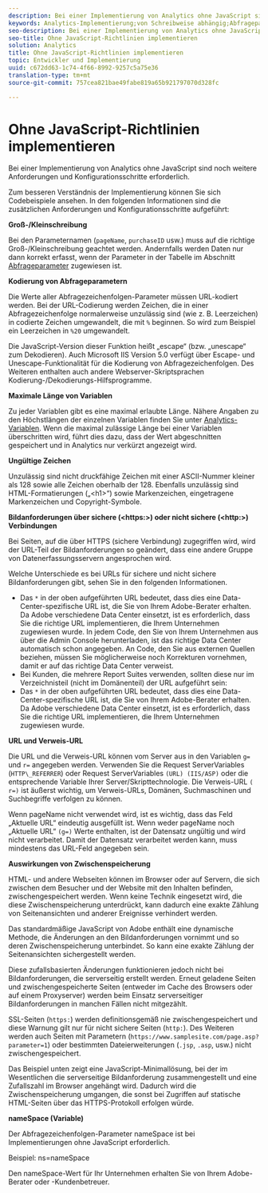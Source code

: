 ```yaml
---
description: Bei einer Implementierung von Analytics ohne JavaScript sind noch weitere Anforderungen und Konfigurationsschritte erforderlich.
keywords: Analytics-Implementierung;von Schreibweise abhängig;Abfrageparameter codieren;ungültige Zeichen;sichere Bildanforderungen;maximale Länge von Variablen;verweisen;URL;Caching;Namespace
seo-description: Bei einer Implementierung von Analytics ohne JavaScript sind noch weitere Anforderungen und Konfigurationsschritte erforderlich.
seo-title: Ohne JavaScript-Richtlinien implementieren
solution: Analytics
title: Ohne JavaScript-Richtlinien implementieren
topic: Entwickler und Implementierung
uuid: c672dd63-1c74-4f66-8992-9257c5a75e36
translation-type: tm+mt
source-git-commit: 757cea821bae49fabe819a65b921797070d328fc

---
```



# Ohne JavaScript-Richtlinien implementieren

Bei einer Implementierung von Analytics ohne JavaScript sind noch weitere Anforderungen und Konfigurationsschritte erforderlich.

Zum besseren Verständnis der Implementierung können Sie sich Codebeispiele ansehen. In den folgenden Informationen sind die zusätzlichen Anforderungen und Konfigurationsschritte aufgeführt:

<!--Meike, I converted this from a table. Table within a table was a mess, and I'm not sure I captured everything. Please check this content against the orginal. -Bob -->

**Groß-/Kleinschreibung**

Bei den Parameternamen (`pageName`, `purchaseID` usw.) muss auf die richtige Groß-/Kleinschreibung geachtet werden. Andernfalls werden Daten nur dann korrekt erfasst, wenn der Parameter in der Tabelle im Abschnitt [Abfrageparameter](/help/implement/js-implementation/data-collection/query-parameters.md) zugewiesen ist.

**Kodierung von Abfrageparametern**

Die Werte aller Abfragezeichenfolgen-Parameter müssen URL-kodiert werden. Bei der URL-Codierung werden Zeichen, die in einer Abfragezeichenfolge normalerweise unzulässig sind (wie z. B. Leerzeichen) in codierte Zeichen umgewandelt, die mit `%` beginnen. So wird zum Beispiel ein Leerzeichen in `%20` umgewandelt.

Die JavaScript-Version dieser Funktion heißt „escape“ (bzw. „unescape“ zum Dekodieren). Auch Microsoft IIS Version 5.0 verfügt über Escape- und Unescape-Funktionalität für die Kodierung von Abfragezeichenfolgen. Des Weiteren enthalten auch andere Webserver-Skriptsprachen Kodierung-/Dekodierungs-Hilfsprogramme.

**Maximale Länge von Variablen**

Zu jeder Variablen gibt es eine maximal erlaubte Länge. Nähere Angaben zu den Höchstlängen der einzelnen Variablen finden Sie unter [Analytics-Variablen](/help/implement/js-implementation/c-variables/sc-variables.md). Wenn die maximal zulässige Länge bei einer Variablen überschritten wird, führt dies dazu, dass der Wert abgeschnitten gespeichert und in Analytics nur verkürzt angezeigt wird.

**Ungültige Zeichen**

Unzulässig sind nicht druckfähige Zeichen mit einer ASCII-Nummer kleiner als 128 sowie alle Zeichen oberhalb der 128. Ebenfalls unzulässig sind HTML-Formatierungen („&lt;h1&gt;“) sowie Markenzeichen, eingetragene Markenzeichen und Copyright-Symbole.

**Bildanforderungen über sichere (&lt;https:&gt;) oder nicht sichere (&lt;http:&gt;) Verbindungen**

Bei Seiten, auf die über HTTPS (sichere Verbindung) zugegriffen wird, wird der URL-Teil der Bildanforderungen so geändert, dass eine andere Gruppe von Datenerfassungsservern angesprochen wird.

Welche Unterschiede es bei URLs für sichere und nicht sichere Bildanforderungen gibt, sehen Sie in den folgenden Informationen.

* Das `*` in der oben aufgeführten URL bedeutet, dass dies eine Data-Center-spezifische URL ist, die Sie von Ihrem Adobe-Berater erhalten. Da Adobe verschiedene Data Center einsetzt, ist es erforderlich, dass Sie die richtige URL implementieren, die Ihrem Unternehmen zugewiesen wurde. In jedem Code, den Sie von Ihrem Unternehmen aus über die Admin Console herunterladen, ist das richtige Data Center automatisch schon angegeben. An Code, den Sie aus externen Quellen beziehen, müssen Sie möglicherweise noch Korrekturen vornehmen, damit er auf das richtige Data Center verweist.
* Bei Kunden, die mehrere Report Suites verwenden, sollten diese nur im Verzeichnisteil (nicht im Domänenteil) der URL aufgeführt sein:
* Das `*` in der oben aufgeführten URL bedeutet, dass dies eine Data-Center-spezifische URL ist, die Sie von Ihrem Adobe-Berater erhalten. Da Adobe verschiedene Data Center einsetzt, ist es erforderlich, dass Sie die richtige URL implementieren, die Ihrem Unternehmen zugewiesen wurde.

**URL und Verweis-URL**

Die URL und die Verweis-URL können vom Server aus in den Variablen `g=` und `r=` angegeben werden. Verwenden Sie die Request ServerVariables (`HTTP\_REFERRER`) oder Request ServerVariables `(URL) (IIS/ASP)` oder die entsprechende Variable Ihrer Server/Skripttechnologie. Die Verweis-URL `( r=)` ist äußerst wichtig, um Verweis-URLs, Domänen, Suchmaschinen und Suchbegriffe verfolgen zu können.

Wenn pageName nicht verwendet wird, ist es wichtig, dass das Feld „Aktuelle URL“ eindeutig ausgefüllt ist. Wenn weder pageName noch „Aktuelle URL“ `(g=)` Werte enthalten, ist der Datensatz ungültig und wird nicht verarbeitet. Damit der Datensatz verarbeitet werden kann, muss mindestens das URL-Feld angegeben sein.

**Auswirkungen von Zwischenspeicherung**

HTML- und andere Webseiten können im Browser oder auf Servern, die sich zwischen dem Besucher und der Website mit den Inhalten befinden, zwischengespeichert werden. Wenn keine Technik eingesetzt wird, die diese Zwischenspeicherung unterdrückt, kann dadurch eine exakte Zählung von Seitenansichten und anderer Ereignisse verhindert werden.

Das standardmäßige JavaScript von Adobe enthält eine dynamische Methode, die Änderungen an den Bildanforderungen vornimmt und so deren Zwischenspeicherung unterbindet. So kann eine exakte Zählung der Seitenansichten sichergestellt werden.

Diese zufallsbasierten Änderungen funktionieren jedoch nicht bei Bildanforderungen, die serverseitig erstellt werden. Erneut geladene Seiten und zwischengespeicherte Seiten (entweder im Cache des Browsers oder auf einem Proxyserver) werden beim Einsatz serverseitiger Bildanforderungen in manchen Fällen nicht mitgezählt.

SSL-Seiten (`https:`) werden definitionsgemäß nie zwischengespeichert und diese Warnung gilt nur für nicht sichere Seiten (`http:`). Des Weiteren werden auch Seiten mit Parametern (`https://www.samplesite.com/page.asp?parameter=1`) oder bestimmten Dateierweiterungen (`.jsp`, `.asp`, usw.) nicht zwischengespeichert.

Das Beispiel unten zeigt eine JavaScript-Minimallösung, bei der im Wesentlichen die serverseitige Bildanforderung zusammengestellt und eine Zufallszahl im Browser angehängt wird. Dadurch wird die Zwischenspeicherung umgangen, die sonst bei Zugriffen auf statische HTML-Seiten über das HTTPS-Protokoll erfolgen würde.

**nameSpace (Variable)**

Der Abfragezeichenfolgen-Parameter nameSpace ist bei Implementierungen ohne JavaScript erforderlich.

Beispiel: ns=nameSpace

Den nameSpace-Wert für Ihr Unternehmen erhalten Sie von Ihrem Adobe-Berater oder -Kundenbetreuer.

